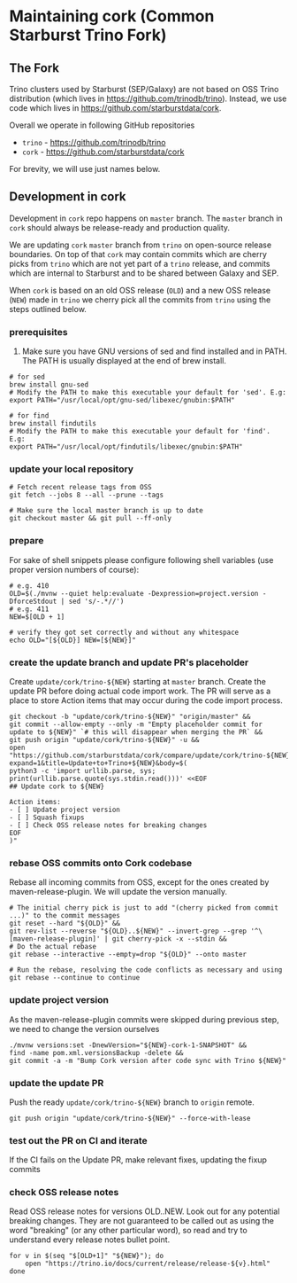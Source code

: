 # Maintaining cork (Common Starburst Trino Fork)

## The Fork

Trino clusters used by Starburst (SEP/Galaxy) are not based on OSS Trino distribution (which lives
in https://github.com/trinodb/trino).
Instead, we use code which lives in https://github.com/starburstdata/cork.

Overall we operate in following GitHub repositories

* `trino` - https://github.com/trinodb/trino
* `cork` - https://github.com/starburstdata/cork

For brevity, we will use just names below.

## Development in cork

Development in `cork` repo happens on `master` branch.
The `master` branch in `cork` should always be release-ready and production quality.

We are updating `cork` `master` branch from `trino` on open-source release boundaries.
On top of that `cork` may contain commits which are cherry picks from `trino` which are not
yet part of a `trino` release, and commits which are internal to Starburst and to be shared between
Galaxy and SEP.

When `cork` is based on an old OSS release (`OLD`) and a new OSS release (`NEW`) made in `trino` we cherry pick all the
commits from `trino` using the steps outlined below.

### prerequisites

1. Make sure you have GNU versions of sed and find installed and in PATH. The PATH is usually displayed at the end of brew install.

```shell
# for sed
brew install gnu-sed
# Modify the PATH to make this executable your default for 'sed'. E.g: 
export PATH="/usr/local/opt/gnu-sed/libexec/gnubin:$PATH"
 
# for find
brew install findutils
# Modify the PATH to make this executable your default for 'find'. E.g: 
export PATH="/usr/local/opt/findutils/libexec/gnubin:$PATH"
```

### update your local repository

```shell
# Fetch recent release tags from OSS 
git fetch --jobs 8 --all --prune --tags

# Make sure the local master branch is up to date
git checkout master && git pull --ff-only
```

### prepare

For sake of shell snippets please configure following shell variables (use proper version numbers of course):

```shell
# e.g. 410
OLD=$(./mvnw --quiet help:evaluate -Dexpression=project.version -DforceStdout | sed 's/-.*//')
# e.g. 411
NEW=$[OLD + 1]

# verify they got set correctly and without any whitespace
echo OLD="[${OLD}] NEW=[${NEW}]"
```

### create the update branch and update PR's placeholder

Create `update/cork/trino-${NEW}` starting at `master` branch.
Create the update PR before doing actual code import work.
The PR will serve as a place to store Action items that may occur during the code import process.


```shell
git checkout -b "update/cork/trino-${NEW}" "origin/master" &&
git commit --allow-empty --only -m "Empty placeholder commit for update to ${NEW}" `# this will disappear when merging the PR` &&
git push origin "update/cork/trino-${NEW}" -u &&
open "https://github.com/starburstdata/cork/compare/update/cork/trino-${NEW}?expand=1&title=Update+to+Trino+${NEW}&body=$(
python3 -c 'import urllib.parse, sys; print(urllib.parse.quote(sys.stdin.read()))' <<EOF
## Update cork to ${NEW}

Action items:
- [ ] Update project version
- [ ] Squash fixups
- [ ] Check OSS release notes for breaking changes
EOF
)"
```

### rebase OSS commits onto Cork codebase

Rebase all incoming commits from OSS, except for the ones created by maven-release-plugin.
We will update the version manually.

```shell
# The initial cherry pick is just to add "(cherry picked from commit ...)" to the commit messages
git reset --hard "${OLD}" &&
git rev-list --reverse "${OLD}..${NEW}" --invert-grep --grep '^\[maven-release-plugin]' | git cherry-pick -x --stdin &&
# Do the actual rebase
git rebase --interactive --empty=drop "${OLD}" --onto master

# Run the rebase, resolving the code conflicts as necessary and using git rebase --continue to continue
```

### update project version

As the maven-release-plugin commits were skipped during previous step, we need to change the version ourselves

```shell
./mvnw versions:set -DnewVersion="${NEW}-cork-1-SNAPSHOT" &&
find -name pom.xml.versionsBackup -delete &&
git commit -a -m "Bump Cork version after code sync with Trino ${NEW}"
```

### update the update PR

Push the ready `update/cork/trino-${NEW}` branch to `origin` remote.

```shell
git push origin "update/cork/trino-${NEW}" --force-with-lease
```

### test out the PR on CI and iterate

If the CI fails on the Update PR, make relevant fixes, updating the fixup commits

### check OSS release notes

Read OSS release notes for versions OLD..NEW. Look out for any potential breaking changes. They are not guaranteed to be called out as using
the word "breaking" (or any other particular word), so read and try to understand every release notes bullet point.

```shell
for v in $(seq "$[OLD+1]" "${NEW}"); do
    open "https://trino.io/docs/current/release/release-${v}.html"
done
```
